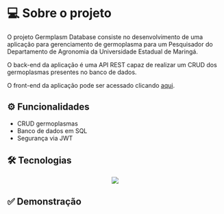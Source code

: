 # 💻 Sobre o projeto

O projeto Germplasm Database consiste no desenvolvimento de uma aplicação para gerenciamento de germoplasma para um Pesquisador do Departamento de Agronomia da Universidade Estadual de Maringá.

O back-end da aplicação é uma API REST capaz de realizar um CRUD dos germoplasmas presentes no banco de dados.

O front-end da aplicação pode ser acessado clicando <a href="https://github.com/gabrielscapim/frontend-germplasm-database-project" target="_blank">aqui</a>.

## ⚙️ Funcionalidades

- CRUD germoplasmas
- Banco de dados em SQL
- Segurança via JWT

## 🛠 Tecnologias

<p align="center">
  <a href="https://skillicons.dev">
    <img src="https://skillicons.dev/icons?i=git,java,spring" />
  </a>
</p>

## ✅ Demonstração

